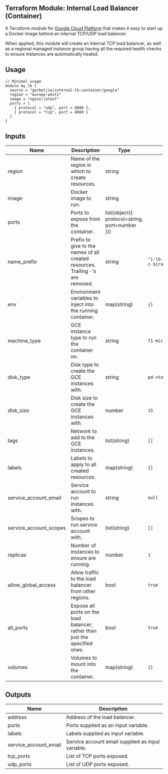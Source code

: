 Terraform Module: Internal Load Balancer (Container)
----------------------------------------------------

A Terraform module for [Google Cloud Platform](https://cloud.google.com/) that makes it easy to start up a Docker image
behind an internal TCP/UDP load balancer.

When applied, this module will create an internal TCP load balancer, as well as a regional managed instance group having
all the required health checks to ensure instances are automatically healed. 

## Usage

```hcl-terraform
// Minimal usage
module my_lb {
  source = "garbetjie/internal-lb-container/google"
  region = "europe-west1"
  image = "nginx:latest"
  ports = [
    { protocol = "udp", port = 8080 },
    { protocol = "tcp", port = 8080 }
  ]
}
```

## Inputs

| Name                   | Description                                                                       | Type                                           | Default                                                  | Required |
|------------------------|-----------------------------------------------------------------------------------|------------------------------------------------|----------------------------------------------------------|----------|
| region                 | Name of the region in which to create resources.                                  | string                                         |                                                          | Yes      |
| image                  | Docker image to run.                                                              | string                                         |                                                          | Yes      |
| ports                  | Ports to expose from the container.                                               | list(object({ protocol=string, port=number })) |                                                          | Yes      |
| name_prefix            | Prefix to give to the names of all created resources. Trailing `-`'s are removed. | string                                         | `"i-lb-c-${random_id.default_prefix.hex}-${var.region}"` | No       |
| env                    | Environment variables to inject into the running container.                       | map(string)                                    | `{}`                                                     | No       |
| machine_type           | GCE instance type to run the container on.                                        | string                                         | `f1-micro`                                               | No       |
| disk_type              | Disk type to create the GCE instances with.                                       | string                                         | `pd-standard`                                            | No       |
| disk_size              | Disk size to create the GCE instances with.                                       | number                                         | `15`                                                     | No       |
| tags                   | Network to add to the GCE instances.                                              | list(string)                                   | `[]`                                                     | No       |
| labels                 | Labels to apply to all created resources.                                         | map(string)                                    | `{}`                                                     | No       |
| service_account_email  | Service account to run instances with.                                            | string                                         | `null`                                                   | No       |
| service_account_scopes | Scopes to run service account with.                                               | list(string)                                   | `[]`                                                     | No       |
| replicas               | Number of instances to ensure are running.                                        | number                                         | `1`                                                      | No       |
| allow_global_access    | Allow traffic to the load balancer from other regions.                            | bool                                           | `true`                                                   | No       |
| all_ports              | Expose all ports on the load balancer, rather than just the specified ones.       | bool                                           | `true`                                                   | No       |
| volumes                | Volumes to mount into the container.                                              | map(string)                                    | `{}`                                                     | No       |

## Outputs

| Name                  | Description                                       |
|-----------------------|---------------------------------------------------|
| address               | Address of the load balancer.                     |
| ports                 | Ports supplied as an input variable.              |
| labels                | Labels supplied as input variable.                |
| service_account_email | Service account email supplied as input variable. |
| tcp_ports             | List of TCP ports exposed.                        |
| udp_ports             | List of UDP ports exposed.                        |
